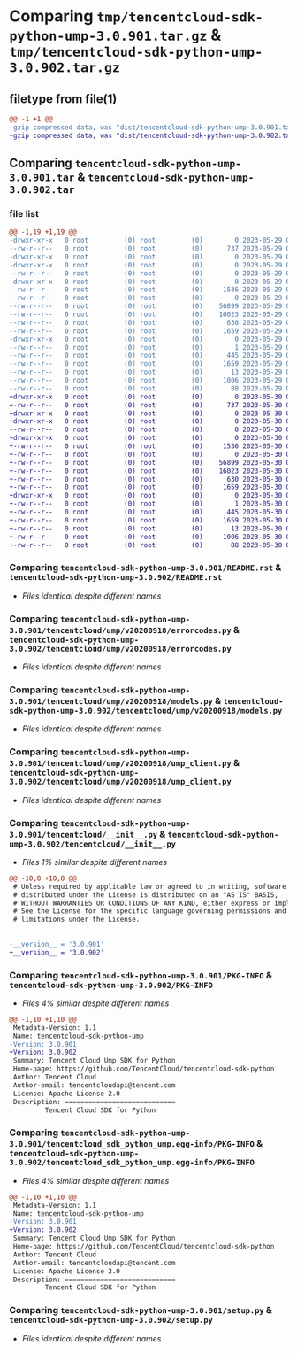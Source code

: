 # Comparing `tmp/tencentcloud-sdk-python-ump-3.0.901.tar.gz` & `tmp/tencentcloud-sdk-python-ump-3.0.902.tar.gz`

## filetype from file(1)

```diff
@@ -1 +1 @@
-gzip compressed data, was "dist/tencentcloud-sdk-python-ump-3.0.901.tar", last modified: Mon May 29 02:40:47 2023, max compression
+gzip compressed data, was "dist/tencentcloud-sdk-python-ump-3.0.902.tar", last modified: Tue May 30 00:36:40 2023, max compression
```

## Comparing `tencentcloud-sdk-python-ump-3.0.901.tar` & `tencentcloud-sdk-python-ump-3.0.902.tar`

### file list

```diff
@@ -1,19 +1,19 @@
-drwxr-xr-x   0 root         (0) root         (0)        0 2023-05-29 02:40:47.000000 tencentcloud-sdk-python-ump-3.0.901/
--rw-r--r--   0 root         (0) root         (0)      737 2023-05-29 02:40:47.000000 tencentcloud-sdk-python-ump-3.0.901/README.rst
-drwxr-xr-x   0 root         (0) root         (0)        0 2023-05-29 02:40:47.000000 tencentcloud-sdk-python-ump-3.0.901/tencentcloud/
-drwxr-xr-x   0 root         (0) root         (0)        0 2023-05-29 02:40:47.000000 tencentcloud-sdk-python-ump-3.0.901/tencentcloud/ump/
--rw-r--r--   0 root         (0) root         (0)        0 2023-05-29 02:40:47.000000 tencentcloud-sdk-python-ump-3.0.901/tencentcloud/ump/__init__.py
-drwxr-xr-x   0 root         (0) root         (0)        0 2023-05-29 02:40:47.000000 tencentcloud-sdk-python-ump-3.0.901/tencentcloud/ump/v20200918/
--rw-r--r--   0 root         (0) root         (0)     1536 2023-05-29 02:40:47.000000 tencentcloud-sdk-python-ump-3.0.901/tencentcloud/ump/v20200918/errorcodes.py
--rw-r--r--   0 root         (0) root         (0)        0 2023-05-29 02:40:47.000000 tencentcloud-sdk-python-ump-3.0.901/tencentcloud/ump/v20200918/__init__.py
--rw-r--r--   0 root         (0) root         (0)    56899 2023-05-29 02:40:47.000000 tencentcloud-sdk-python-ump-3.0.901/tencentcloud/ump/v20200918/models.py
--rw-r--r--   0 root         (0) root         (0)    16023 2023-05-29 02:40:47.000000 tencentcloud-sdk-python-ump-3.0.901/tencentcloud/ump/v20200918/ump_client.py
--rw-r--r--   0 root         (0) root         (0)      630 2023-05-29 02:40:47.000000 tencentcloud-sdk-python-ump-3.0.901/tencentcloud/__init__.py
--rw-r--r--   0 root         (0) root         (0)     1659 2023-05-29 02:40:47.000000 tencentcloud-sdk-python-ump-3.0.901/PKG-INFO
-drwxr-xr-x   0 root         (0) root         (0)        0 2023-05-29 02:40:47.000000 tencentcloud-sdk-python-ump-3.0.901/tencentcloud_sdk_python_ump.egg-info/
--rw-r--r--   0 root         (0) root         (0)        1 2023-05-29 02:40:47.000000 tencentcloud-sdk-python-ump-3.0.901/tencentcloud_sdk_python_ump.egg-info/dependency_links.txt
--rw-r--r--   0 root         (0) root         (0)      445 2023-05-29 02:40:47.000000 tencentcloud-sdk-python-ump-3.0.901/tencentcloud_sdk_python_ump.egg-info/SOURCES.txt
--rw-r--r--   0 root         (0) root         (0)     1659 2023-05-29 02:40:47.000000 tencentcloud-sdk-python-ump-3.0.901/tencentcloud_sdk_python_ump.egg-info/PKG-INFO
--rw-r--r--   0 root         (0) root         (0)       13 2023-05-29 02:40:47.000000 tencentcloud-sdk-python-ump-3.0.901/tencentcloud_sdk_python_ump.egg-info/top_level.txt
--rw-r--r--   0 root         (0) root         (0)     1006 2023-05-29 02:40:47.000000 tencentcloud-sdk-python-ump-3.0.901/setup.py
--rw-r--r--   0 root         (0) root         (0)       88 2023-05-29 02:40:47.000000 tencentcloud-sdk-python-ump-3.0.901/setup.cfg
+drwxr-xr-x   0 root         (0) root         (0)        0 2023-05-30 00:36:40.000000 tencentcloud-sdk-python-ump-3.0.902/
+-rw-r--r--   0 root         (0) root         (0)      737 2023-05-30 00:36:40.000000 tencentcloud-sdk-python-ump-3.0.902/README.rst
+drwxr-xr-x   0 root         (0) root         (0)        0 2023-05-30 00:36:40.000000 tencentcloud-sdk-python-ump-3.0.902/tencentcloud/
+drwxr-xr-x   0 root         (0) root         (0)        0 2023-05-30 00:36:40.000000 tencentcloud-sdk-python-ump-3.0.902/tencentcloud/ump/
+-rw-r--r--   0 root         (0) root         (0)        0 2023-05-30 00:36:40.000000 tencentcloud-sdk-python-ump-3.0.902/tencentcloud/ump/__init__.py
+drwxr-xr-x   0 root         (0) root         (0)        0 2023-05-30 00:36:40.000000 tencentcloud-sdk-python-ump-3.0.902/tencentcloud/ump/v20200918/
+-rw-r--r--   0 root         (0) root         (0)     1536 2023-05-30 00:36:40.000000 tencentcloud-sdk-python-ump-3.0.902/tencentcloud/ump/v20200918/errorcodes.py
+-rw-r--r--   0 root         (0) root         (0)        0 2023-05-30 00:36:40.000000 tencentcloud-sdk-python-ump-3.0.902/tencentcloud/ump/v20200918/__init__.py
+-rw-r--r--   0 root         (0) root         (0)    56899 2023-05-30 00:36:40.000000 tencentcloud-sdk-python-ump-3.0.902/tencentcloud/ump/v20200918/models.py
+-rw-r--r--   0 root         (0) root         (0)    16023 2023-05-30 00:36:40.000000 tencentcloud-sdk-python-ump-3.0.902/tencentcloud/ump/v20200918/ump_client.py
+-rw-r--r--   0 root         (0) root         (0)      630 2023-05-30 00:36:40.000000 tencentcloud-sdk-python-ump-3.0.902/tencentcloud/__init__.py
+-rw-r--r--   0 root         (0) root         (0)     1659 2023-05-30 00:36:40.000000 tencentcloud-sdk-python-ump-3.0.902/PKG-INFO
+drwxr-xr-x   0 root         (0) root         (0)        0 2023-05-30 00:36:40.000000 tencentcloud-sdk-python-ump-3.0.902/tencentcloud_sdk_python_ump.egg-info/
+-rw-r--r--   0 root         (0) root         (0)        1 2023-05-30 00:36:40.000000 tencentcloud-sdk-python-ump-3.0.902/tencentcloud_sdk_python_ump.egg-info/dependency_links.txt
+-rw-r--r--   0 root         (0) root         (0)      445 2023-05-30 00:36:40.000000 tencentcloud-sdk-python-ump-3.0.902/tencentcloud_sdk_python_ump.egg-info/SOURCES.txt
+-rw-r--r--   0 root         (0) root         (0)     1659 2023-05-30 00:36:40.000000 tencentcloud-sdk-python-ump-3.0.902/tencentcloud_sdk_python_ump.egg-info/PKG-INFO
+-rw-r--r--   0 root         (0) root         (0)       13 2023-05-30 00:36:40.000000 tencentcloud-sdk-python-ump-3.0.902/tencentcloud_sdk_python_ump.egg-info/top_level.txt
+-rw-r--r--   0 root         (0) root         (0)     1006 2023-05-30 00:36:40.000000 tencentcloud-sdk-python-ump-3.0.902/setup.py
+-rw-r--r--   0 root         (0) root         (0)       88 2023-05-30 00:36:40.000000 tencentcloud-sdk-python-ump-3.0.902/setup.cfg
```

### Comparing `tencentcloud-sdk-python-ump-3.0.901/README.rst` & `tencentcloud-sdk-python-ump-3.0.902/README.rst`

 * *Files identical despite different names*

### Comparing `tencentcloud-sdk-python-ump-3.0.901/tencentcloud/ump/v20200918/errorcodes.py` & `tencentcloud-sdk-python-ump-3.0.902/tencentcloud/ump/v20200918/errorcodes.py`

 * *Files identical despite different names*

### Comparing `tencentcloud-sdk-python-ump-3.0.901/tencentcloud/ump/v20200918/models.py` & `tencentcloud-sdk-python-ump-3.0.902/tencentcloud/ump/v20200918/models.py`

 * *Files identical despite different names*

### Comparing `tencentcloud-sdk-python-ump-3.0.901/tencentcloud/ump/v20200918/ump_client.py` & `tencentcloud-sdk-python-ump-3.0.902/tencentcloud/ump/v20200918/ump_client.py`

 * *Files identical despite different names*

### Comparing `tencentcloud-sdk-python-ump-3.0.901/tencentcloud/__init__.py` & `tencentcloud-sdk-python-ump-3.0.902/tencentcloud/__init__.py`

 * *Files 1% similar despite different names*

```diff
@@ -10,8 +10,8 @@
 # Unless required by applicable law or agreed to in writing, software
 # distributed under the License is distributed on an "AS IS" BASIS,
 # WITHOUT WARRANTIES OR CONDITIONS OF ANY KIND, either express or implied.
 # See the License for the specific language governing permissions and
 # limitations under the License.
 
 
-__version__ = '3.0.901'
+__version__ = '3.0.902'
```

### Comparing `tencentcloud-sdk-python-ump-3.0.901/PKG-INFO` & `tencentcloud-sdk-python-ump-3.0.902/PKG-INFO`

 * *Files 4% similar despite different names*

```diff
@@ -1,10 +1,10 @@
 Metadata-Version: 1.1
 Name: tencentcloud-sdk-python-ump
-Version: 3.0.901
+Version: 3.0.902
 Summary: Tencent Cloud Ump SDK for Python
 Home-page: https://github.com/TencentCloud/tencentcloud-sdk-python
 Author: Tencent Cloud
 Author-email: tencentcloudapi@tencent.com
 License: Apache License 2.0
 Description: ============================
         Tencent Cloud SDK for Python
```

### Comparing `tencentcloud-sdk-python-ump-3.0.901/tencentcloud_sdk_python_ump.egg-info/PKG-INFO` & `tencentcloud-sdk-python-ump-3.0.902/tencentcloud_sdk_python_ump.egg-info/PKG-INFO`

 * *Files 4% similar despite different names*

```diff
@@ -1,10 +1,10 @@
 Metadata-Version: 1.1
 Name: tencentcloud-sdk-python-ump
-Version: 3.0.901
+Version: 3.0.902
 Summary: Tencent Cloud Ump SDK for Python
 Home-page: https://github.com/TencentCloud/tencentcloud-sdk-python
 Author: Tencent Cloud
 Author-email: tencentcloudapi@tencent.com
 License: Apache License 2.0
 Description: ============================
         Tencent Cloud SDK for Python
```

### Comparing `tencentcloud-sdk-python-ump-3.0.901/setup.py` & `tencentcloud-sdk-python-ump-3.0.902/setup.py`

 * *Files identical despite different names*


